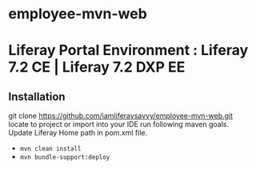 # employee-mvn-web  
# Liferay Portal Environment : Liferay 7.2 CE | Liferay 7.2 DXP EE
## Installation
git clone https://github.com/iamliferaysavvy/employee-mvn-web.git  
locate to project or import into your IDE run following maven goals.  
Update Liferay Home path in pom.xml file.
* `mvn clean install`
* `mvn bundle-support:deploy`
